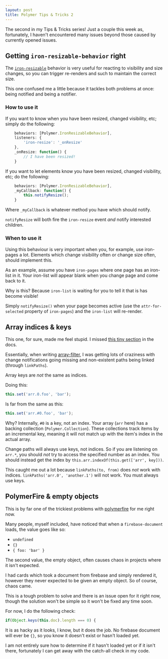 ```yaml
---
layout: post
title: Polymer Tips & Tricks 2
---
```


The second in my Tips & Tricks series! Just a couple this week as, fortunately, I haven't encountered many issues beyond those caused by currently opened issues.

## Getting `iron-resizable-behavior` right

The [`iron-resizable`](https://github.com/PolymerElements/iron-resizable-behavior) behavior is very useful for reacting to visibility and size changes, so you can trigger re-renders and such to maintain the correct size.

This one confused me a little because it tackles both problems at once: being notified and being a notifier.

### How to use it

If you want to know when you have been resized, changed visibility, etc; simply do the following:

```javascript
    behaviors: [Polymer.IronResizableBehavior],
    listeners: {
        'iron-resize': '_onResize'
    },
    _onResize: function() {
        // I have been resized!
    }
```

If you want to let elements know you have been resized, changed visibility, etc; do the following:

```javascript
    behaviors: [Polymer.IronResizableBehavior],
    _myCallback: function() {
        this.notifyResize();
    }
```

Where `_myCallback` is whatever method you have which should notify.

`notifyResize` will both fire the `iron-resize` event _and_ notify interested children.

### When to use it

Using this behaviour is very important when you, for example, use iron-pages a lot. Elements which change visibility often or change size often, should implement this.

As an example, assume you have `iron-pages` where one page has an iron-list in it. Your iron-list will appear blank when you change page and come back to it.

Why is this? Because `iron-list` is waiting for you to tell it that is has become visible!

Simply `notifyResize()` when your page becomes active (use the `attr-for-selected` property of `iron-pages`) and the `iron-list` will re-render.

## Array indices & keys

This one, for sure, made me feel stupid. I missed [this tiny section](https://www.polymer-project.org/1.0/docs/devguide/model-data#get-array-item) in the docs.

Essentially, when writing [array-filter](https://github.com/43081j/array-filter), I was getting lots of craziness with change notifications going missing and non-existent paths being linked (through `linkPaths`).

Array keys are _not_ the same as indices.

Doing this:

```javascript
this.set('arr.0.foo', 'bar');
```

Is far from the same as this:

```javascript
this.set('arr.#0.foo', 'bar');
```

Why? Internally, `#0` is a key, not an index. Your array (`arr` here) has a backing collection (`Polymer.Collection`). These collections track items by an incremental key, meaning it will not match up with the item's index in the actual array.

Change paths will always use keys, not indices. So if you are listening on `arr.*`, you should _not_ try to access the specified number as an index. You should instead get the index by `this.arr.indexOf(this.get(['arr', key]))`.

This caught me out a lot because `linkPaths(to, from)` does _not_ work with indices. `linkPaths('arr.0', 'another.1')` will not work. You must always use keys.

## PolymerFire & empty objects

This is by far one of the trickiest problems with [polymerfire](https://github.com/firebase/polymerfire) for me right now.

Many people, myself included, have noticed that when a `firebase-document` loads, the value goes like so:

* `undefined`
* `{}`
* `{ foo: 'bar' }`

The second value, the empty object, often causes chaos in projects where it isn't expected.

I had cards which took a document from firebase and simply rendered it, however they never expected to be given an empty object. So of course, chaos came.

This is a tough problem to solve and there is an issue open for it right now, though the solution won't be simple so it won't be fixed any time soon.

For now, I do the following check:

```javascript
if(Object.keys(this.doc).length === 0) {
```

It is as hacky as it looks, I know, but it does the job. No firebase document will ever be `{}`, so you know it doesn't exist or hasn't loaded yet.

I am not entirely sure how to determine if it hasn't loaded yet or if it isn't there, fortunately I can get away with the catch-all check in my code.
